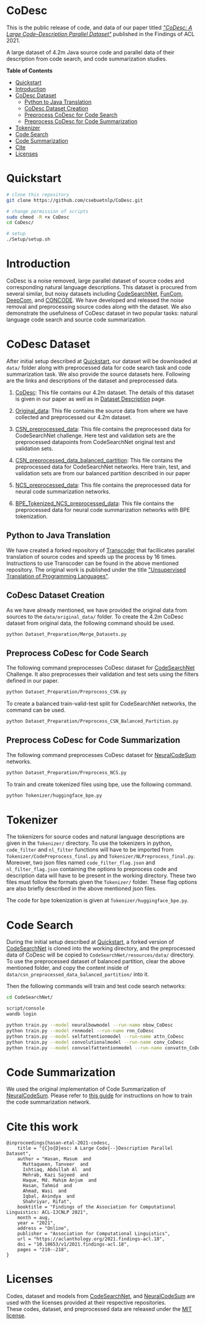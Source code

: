 # CoDesc 

This is the public release of code, and data of our paper titled [_"CoDesc: A Large Code–Description Parallel Dataset"_](https://aclanthology.org/2021.findings-acl.18/) published in the Findings of ACL 2021.

A large dataset of 4.2m Java source code and parallel data of their description from code search, and code summarization studies.


**Table of Contents**

<!-- TOC depthFrom:1 depthTo:6 withLinks:1 updateOnSave:1 orderedList:0 -->

- [Quickstart](#quickstart)
- [Introduction](#introduction)
- [CoDesc Dataset](#codesc-dataset)
    - [Python to Java Translation](#python-to-java-translation)
    - [CoDesc Dataset Creation](#codesc-dataset-creation)
    - [Preprocess CoDesc for Code Search](#preprocess-codesc-for-code-search)
    - [Preprocess CoDesc for Code Summarization](#preprocess-codesc-for-code-summarization)
- [Tokenizer](#tokenizer)
- [Code Search](#code-search)
- [Code Summarization](#code-summarization)
- [Cite](#cite-this-work)
- [Licenses](#licenses)

<!-- /TOC -->

# Quickstart
  ```bash
  # clone this repository
  git clone https://github.com/csebuetnlp/CoDesc.git
  
  # change permission of scripts
  sudo chmod -R +x CoDesc
  cd CoDesc/

  # setup
  ./Setup/setup.sh
  ```

# Introduction
CoDesc is a noise removed, large parallel dataset of source codes and corresponding natural language descriptions. This dataset is procured from several similar, but noisy datasets including [CodeSearchNet](https://github.com/github/CodeSearchNet.git), [FunCom](http://leclair.tech/data/funcom/), [DeepCom](https://github.com/xing-hu/DeepCom.git), and [CONCODE](https://github.com/sriniiyer/concode.git). We have developed and released the noise removal and preprocessing source codes along with the dataset. We also demonstrate the usefulness of CoDesc dataset in two popular tasks: natural language code search and source code summarization.


# CoDesc Dataset
After initial setup described at [Quickstart](#quickstart), our dataset will be downloaded at `data/` folder along with preprocessed data for code search task and code summarization task. We also provide the source datasets here. Following are the links and descriptions of the dataset and preprocessed data.

1. [CoDesc](https://drive.google.com/file/d/14t7fYsW0a09mfBmFJhjsZv-3obnLnNmS): This file contains our 4.2m dataset. The details of this dataset is given in our paper as well as in [Dataset Description](https://github.com/csebuetnlp/CoDesc/blob/master/Dataset%20Description.md) page.

2. [Original_data](https://drive.google.com/file/d/1cRBRNPQ9eAaSchABoUa5ng_woWR6P3P_): This file contains the source data from where we have collected and preprocessed our 4.2m dataset.

3. [CSN_preprocessed_data](https://drive.google.com/file/d/1z1ISkUkNC-ZStMivdU2poXAoh9OjooQw): This file contains the preprocessed data for CodeSearchNet challenge. Here test and validation sets are the preprocessed datapoints from CodeSearchNet original test and validation sets.

4. [CSN_preprocessed_data_balanced_partition](https://drive.google.com/file/d/1NKHb_mCH345NXcMFUBw5SxOgki8N5wsO): This file contains the preprocessed data for CodeSearchNet networks. Here train, test, and validation sets are from our balanced partition described in our paper

5. [NCS_preprocessed_data](https://drive.google.com/file/d/1bjAkUMBTXs42lXjrDycqdVJYSrDkmirB): This file contains the preprocessed data for neural code summarization networks.

6. [BPE_Tokenized_NCS_preprocessed_data](https://drive.google.com/file/d/14nHVljNMb37-tpOW59NaDY26T6z2BcXD): This file contains the preprocessed data for neural code summarization networks with BPE tokenization.

## Python to Java Translation
We have created a forked repository of [Transcoder](https://github.com/csebuetnlp/TransCoder.git) that facillicates parallel translation of source codes and speeds up the process by 16 times. Instructions to use Transcoder can be found in the above mentioned repository. The original work is published under the title ["Unsupervised Translation of Programming Languages"](https://arxiv.org/abs/2006.03511).

## CoDesc Dataset Creation
As we have already mentioned, we have provided the original data from sources to the `data/original_data/` folder. To create the 4.2m CoDesc dataset from original data, the following command should be used.
 ```bash
 python Dataset_Preparation/Merge_Datasets.py
 ```

## Preprocess CoDesc for Code Search 
The following command preprocesses CoDesc dataset for [CodeSearchNet](https://arxiv.org/abs/1909.09436) Challenge. It also preprocesses their validation and test sets using the filters defined in our paper.
 ```bash
 python Dataset_Preparation/Preprocess_CSN.py
 ```

 To create a balanced train-valid-test split for CodeSearchNet networks, the command can be used.
  ```bash
 python Dataset_Preparation/Preprocess_CSN_Balanced_Partition.py
 ```

## Preprocess CoDesc for Code Summarization
The following command preprocesses CoDesc dataset for [NeuralCodeSum](https://aclanthology.org/2020.acl-main.449/) networks.
  ```bash
 python Dataset_Preparation/Preprocess_NCS.py
 ```
 To train and create tokenized files using bpe, use the following command.
 ```bash
 python Tokenizer/huggingface_bpe.py
 ```
 
# Tokenizer
The tokenizers for source codes and natural language descriptions are given in the `Tokenizer/` directory. To use the tokenizers in python, `code_filter` and `nl_filter` functions will have to be imported from `Tokenizer/CodePreprocess_final.py` and `Tokenizer/NLPreprocess_final.py`.  Moreover, two json files named `code_filter_flag.json` and `nl_filter_flag.json` containing the options to preprocess code and description data will have to be present in the working directory. These two files must follow the formats given the `Tokenizer/` folder. These flag options are also briefly described in the above mentioned json files.  

The code for bpe tokenization is given at `Tokenizer/huggingface_bpe.py`.



# Code Search
During the initial setup described at [Quickstart](#quickstart), a forked version of [CodeSearchNet](https://github.com/csebuetnlp/CodeSearchNet.git) is cloned into the working directory, and the preprocessed data of CoDesc will be copied to `CodeSearchNet/resources/data/` directory. To use the preprocessed dataset of balanced partition, clear the above mentioned folder, and copy the content inside of `data/csn_preprocessed_data_balanced_partition/` into it.

Then the following commands will train and test code search networks:
 ```bash
 cd CodeSearchNet/
 
 script/console
 wandb login
 
 python train.py --model neuralbowmodel --run-name nbow_CoDesc
 python train.py --model rnnmodel --run-name rnn_CoDesc
 python train.py --model selfattentionmodel --run-name attn_CoDesc
 python train.py --model convolutionalmodel --run-name conv_CoDesc
 python train.py --model convselfattentionmodel --run-name convattn_CoDesc
 ```

# Code Summarization
We used the original implementation of Code Summarization of [NeuralCodeSum](https://github.com/wasiahmad/NeuralCodeSum.git). Please refer to [this guide](https://github.com/csebuetnlp/CoDesc/blob/master/CodeSummarization/README.md) for instructions on how to train the code summarization network.


# Cite this work
```
@inproceedings{hasan-etal-2021-codesc,
    title = "{C}o{D}esc: A Large Code{--}Description Parallel Dataset",
    author = "Hasan, Masum  and
      Muttaqueen, Tanveer  and
      Ishtiaq, Abdullah Al  and
      Mehrab, Kazi Sajeed  and
      Haque, Md. Mahim Anjum  and
      Hasan, Tahmid  and
      Ahmad, Wasi  and
      Iqbal, Anindya  and
      Shahriyar, Rifat",
    booktitle = "Findings of the Association for Computational Linguistics: ACL-IJCNLP 2021",
    month = aug,
    year = "2021",
    address = "Online",
    publisher = "Association for Computational Linguistics",
    url = "https://aclanthology.org/2021.findings-acl.18",
    doi = "10.18653/v1/2021.findings-acl.18",
    pages = "210--218",
}
```

# Licenses
Codes, dataset and models from [CodeSearchNet](https://github.com/github/CodeSearchNet.git), and [NeuralCodeSum](https://github.com/wasiahmad/NeuralCodeSum.git) are used with the licenses provided at their respective repositories.   
These codes, dataset, and preprocessed data are released under the [MIT license](https://github.com/csebuetnlp/CoDesc/blob/master/LICENSE).
